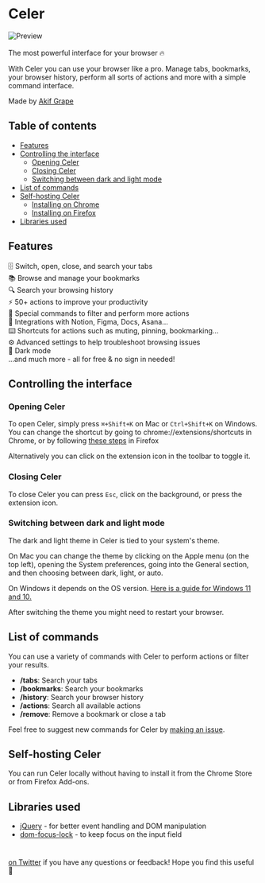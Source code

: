 # Celer

![Preview](preview.gif)
<br>
<br>
The most powerful interface for your browser 🔥

With Celer you can use your browser like a pro. Manage tabs, bookmarks, your browser history, perform all sorts of actions and more with a simple command interface.


Made by [Akif Grape ](https://twitter.com/akifgrape)

## Table of contents

- [Features](#features)
- [Controlling the interface](#controlling-the-interface)
	- [Opening Celer](#opening-Celer)
	- [Closing Celer](#closing-Celer)
	- [Switching between dark and light mode](#switching-between-dark-and-light-mode)
- [List of commands](#list-of-commands)
- [Self-hosting Celer](#self-hosting-Celer)
	- [Installing on Chrome](#installing-on-chrome)
	- [Installing on Firefox](#installing-on-firefox) 
- [Libraries used](#libraries-used)

## Features

🗄 Switch, open, close, and search your tabs<br> 📚 Browse and manage your bookmarks<br> 🔍 Search your browsing history<br> ⚡️ 50+ actions to improve your productivity<br> 🔮 Special commands to filter and perform more actions<br> 🧩 Integrations with Notion, Figma, Docs, Asana...<br> ⌨️ Shortcuts for actions such as muting, pinning, bookmarking...<br> ⚙️ Advanced settings to help troubleshoot browsing issues<br> 🌙 Dark mode<br> ...and much more - all for free & no sign in needed!

## Controlling the interface

### Opening Celer

To open Celer, simply press `⌘+Shift+K` on Mac or `Ctrl+Shift+K` on Windows. You can change the shortcut by going to chrome://extensions/shortcuts in Chrome, or by following [these steps](https://support.mozilla.org/en-US/kb/manage-extension-shortcuts-firefox) in Firefox

Alternatively you can click on the extension icon in the toolbar to toggle it.

### Closing Celer

To close Celer you can press `Esc`, click on the background, or press the extension icon.

### Switching between dark and light mode

The dark and light theme in Celer is tied to your system's theme.

On Mac you can change the theme by clicking on the Apple menu (on the top left), opening the System preferences, going into the General section, and then choosing between dark, light, or auto.

On Windows it depends on the OS version. [Here is a guide for Windows 11 and 10.](https://support.microsoft.com/en-us/windows/change-desktop-background-and-colors-176702ca-8e24-393b-15f2-b15b38f69de6#ID0EBF=Windows_11)

After switching the theme you might need to restart your browser.

## List of commands

You can use a variety of commands with Celer to perform actions or filter your results.

- **/tabs**: Search your tabs
- **/bookmarks**: Search your bookmarks
- **/history**: Search your browser history
- **/actions**: Search all available actions
- **/remove**: Remove a bookmark or close a tab

Feel free to suggest new commands for Celer by [making an issue](https://github.com/akifgrape/Celer/issues/new).

## Self-hosting Celer
You can run Celer locally without having to install it from the Chrome Store or from Firefox Add-ons.

## Libraries used

- [jQuery](https://jquery.com/) - for better event handling and DOM manipulation
- [dom-focus-lock](https://github.com/theKashey/dom-focus-lock) - to keep focus on the input field

#

[on Twitter](https://twitter.com/akifgrape) if you have any questions or feedback! Hope you find this useful 💜
